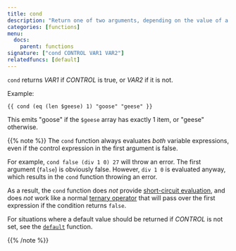 ```yaml
---
title: cond
description: "Return one of two arguments, depending on the value of a control argument."
categories: [functions]
menu:
  docs:
    parent: functions
signature: ["cond CONTROL VAR1 VAR2"]
relatedfuncs: [default]
---
```


`cond` returns *VAR1* if *CONTROL* is true, or *VAR2* if it is not.

Example:

```go-html-template
{{ cond (eq (len $geese) 1) "goose" "geese" }}
```

This emits "goose" if the `$geese` array has exactly 1 item, or "geese" otherwise.

{{% note %}}
The `cond` function always evaluates *both* variable expressions, even if the control expression in the first argument is false.

For example, `cond false (div 1 0) 27` will throw an error. The first argument (`false`) is obviously false. However, `div 1 0` is evaluated anyway, which results in the `cond` function throwing an error.

As a result, the `cond` function does *not* provide [short-circuit evaluation](https://en.wikipedia.org/wiki/Short-circuit_evaluation), and does *not* work like a normal [ternary operator](https://en.wikipedia.org/wiki/%3F:) that will pass over the first expression if the condition returns `false`.

For situations where a default value should be returned if *CONTROL* is not set, see the [`default`](/functions/default/) function.

{{% /note %}}
